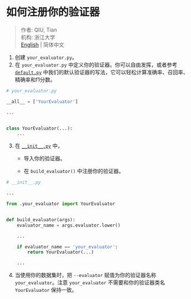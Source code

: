 # 如何注册你的验证器

> 作者: QIU, Tian  
> 机构: 浙江大学  
> [English](README.md) | 简体中文

1. 创建 `your_evaluator.py`。
2. 在 `your_evaluator.py` 中定义你的验证器。你可以自由发挥，或者参考 [`default.py`](default.py)
   中我们的默认验证器的写法，它可以轻松计算准确率、召回率、精确率和f1分数。

```python
# your_evaluator.py

__all__ = ['YourEvaluator']

...


class YourEvaluator(...):
    ...
```

3. 在 [`__init__.py`](__init__.py) 中，

    - 导入你的验证器。

    - 在 `build_evaluator()` 中注册你的验证器。

```python
# __init__.py

...

from .your_evaluator import YourEvaluator


def build_evaluator(args):
    evaluator_name = args.evaluator.lower()

    ...

    if evaluator_name == 'your_evaluator':
        return YourEvaluator(...)

    ...
```

4. 当使用你的数据集时，把 `--evaluator` 赋值为你的验证器名称 `your_evaluator`。注意 `your_evaluator`
   不需要和你的验证器类名 `YourEvaluator` 保持一致。
